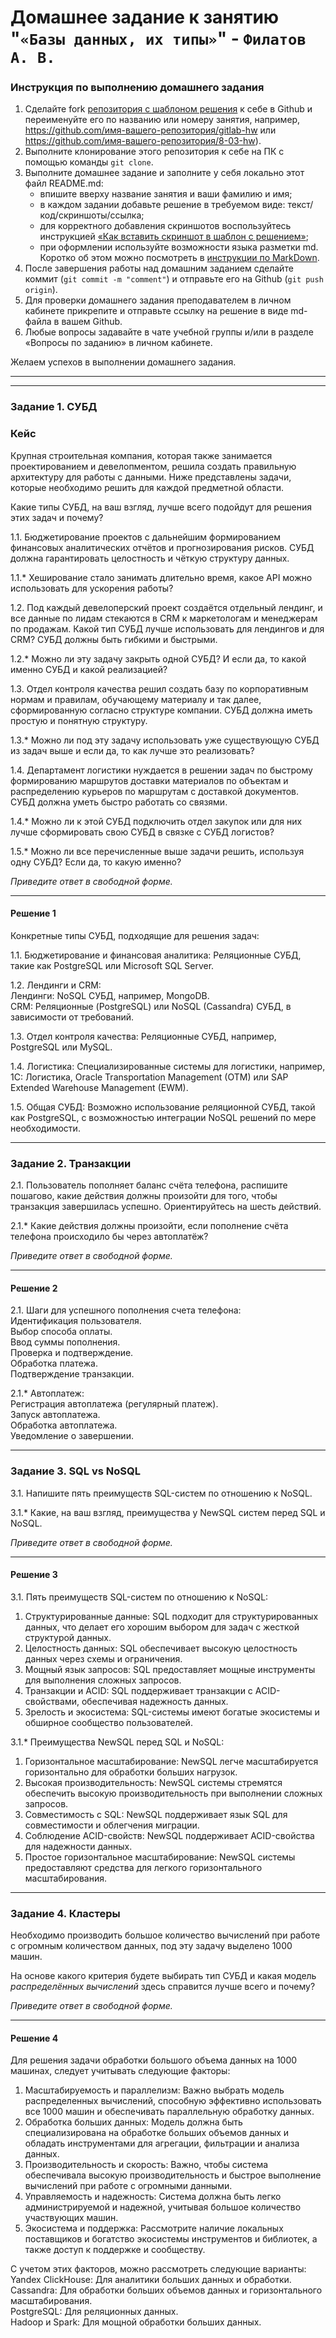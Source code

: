 # Домашнее задание к занятию "`«Базы данных, их типы»`" - `Филатов А. В.`


### Инструкция по выполнению домашнего задания

1. Сделайте fork [репозитория c шаблоном решения](https://github.com/netology-code/sys-pattern-homework) к себе в Github и переименуйте его по названию или номеру занятия, например, https://github.com/имя-вашего-репозитория/gitlab-hw или https://github.com/имя-вашего-репозитория/8-03-hw).
2. Выполните клонирование этого репозитория к себе на ПК с помощью команды `git clone`.
3. Выполните домашнее задание и заполните у себя локально этот файл README.md:
   - впишите вверху название занятия и ваши фамилию и имя;
   - в каждом задании добавьте решение в требуемом виде: текст/код/скриншоты/ссылка;
   - для корректного добавления скриншотов воспользуйтесь инструкцией [«Как вставить скриншот в шаблон с решением»](https://github.com/netology-code/sys-pattern-homework/blob/main/screen-instruction.md);
   - при оформлении используйте возможности языка разметки md. Коротко об этом можно посмотреть в [инструкции по MarkDown](https://github.com/netology-code/sys-pattern-homework/blob/main/md-instruction.md).
4. После завершения работы над домашним заданием сделайте коммит (`git commit -m "comment"`) и отправьте его на Github (`git push origin`).
5. Для проверки домашнего задания преподавателем в личном кабинете прикрепите и отправьте ссылку на решение в виде md-файла в вашем Github.
6. Любые вопросы задавайте в чате учебной группы и/или в разделе «Вопросы по заданию» в личном кабинете.

Желаем успехов в выполнении домашнего задания.

---

---


### Задание 1. СУБД

### Кейс
Крупная строительная компания, которая также занимается проектированием и девелопментом, решила создать 
правильную архитектуру для работы с данными. Ниже представлены задачи, которые необходимо решить для
каждой предметной области. 

Какие типы СУБД, на ваш взгляд, лучше всего подойдут для решения этих задач и почему? 
 
1.1. Бюджетирование проектов с дальнейшим формированием финансовых аналитических отчётов и прогнозирования рисков.
СУБД должна гарантировать целостность и чёткую структуру данных.

1.1.* Хеширование стало занимать длительно время, какое API можно использовать для ускорения работы? 

1.2. Под каждый девелоперский проект создаётся отдельный лендинг, и все данные по лидам стекаются в CRM к 
маркетологам и менеджерам по продажам. Какой тип СУБД лучше использовать для лендингов и для CRM? 
СУБД должны быть гибкими и быстрыми.

1.2.* Можно ли эту задачу закрыть одной СУБД? И если да, то какой именно СУБД и какой реализацией?

1.3. Отдел контроля качества решил создать базу по корпоративным нормам и правилам, обучающему материалу 
и так далее, сформированную согласно структуре компании. СУБД должна иметь простую и понятную структуру.

1.3.* Можно ли под эту задачу использовать уже существующую СУБД из задач выше и если да, то как лучше это 
реализовать?

1.4. Департамент логистики нуждается в решении задач по быстрому формированию маршрутов доставки материалов 
по объектам и распределению курьеров по маршрутам с доставкой документов. СУБД должна уметь быстро работать
со связями.

1.4.* Можно ли к этой СУБД подключить отдел закупок или для них лучше сформировать свою СУБД в связке с СУБД 
логистов?

1.5.* Можно ли все перечисленные выше задачи решить, используя одну СУБД? Если да, то какую именно?

*Приведите ответ в свободной форме.*

---
#### Решение 1

Конкретные типы СУБД, подходящие для решения задач:

1.1. Бюджетирование и финансовая аналитика:
Реляционные СУБД, такие как PostgreSQL или Microsoft SQL Server.

1.2. Лендинги и CRM:   
Лендинги: NoSQL СУБД, например, MongoDB.   
CRM: Реляционные (PostgreSQL) или NoSQL (Cassandra) СУБД, в зависимости от требований.

1.3. Отдел контроля качества:
Реляционные СУБД, например, PostgreSQL или MySQL.

1.4. Логистика:
Специализированные системы для логистики, например, 1С: Логистика, Oracle Transportation Management (OTM) или SAP Extended Warehouse Management (EWM).

1.5. Общая СУБД:
Возможно использование реляционной СУБД, такой как PostgreSQL, с возможностью интеграции NoSQL решений по мере необходимости.

---
### Задание 2. Транзакции

2.1. Пользователь пополняет баланс счёта телефона, распишите пошагово, какие действия должны произойти для того, чтобы 
транзакция завершилась успешно. Ориентируйтесь на шесть действий.

2.1.* Какие действия должны произойти, если пополнение счёта телефона происходило бы через автоплатёж?

*Приведите ответ в свободной форме.*

---
#### Решение 2

2.1. Шаги для успешного пополнения счета телефона:   
Идентификация пользователя.   
Выбор способа оплаты.   
Ввод суммы пополнения.   
Проверка и подтверждение.   
Обработка платежа.   
Подтверждение транзакции.   

2.1.* Автоплатеж:   
Регистрация автоплатежа (регулярный платеж).   
Запуск автоплатежа.   
Обработка автоплатежа.   
Уведомление о завершении.   

---
### Задание 3. SQL vs NoSQL

3.1. Напишите пять преимуществ SQL-систем по отношению к NoSQL. 

3.1.* Какие, на ваш взгляд, преимущества у NewSQL систем перед SQL и NoSQL.

*Приведите ответ в свободной форме.*

---
#### Решение 3

3.1. Пять преимуществ SQL-систем по отношению к NoSQL:   

1. Структурированные данные: SQL подходит для структурированных данных, что делает его хорошим выбором для задач с жесткой структурой данных.   
2. Целостность данных: SQL обеспечивает высокую целостность данных через схемы и ограничения.   
3. Мощный язык запросов: SQL предоставляет мощные инструменты для выполнения сложных запросов.   
4. Транзакции и ACID: SQL поддерживает транзакции с ACID-свойствами, обеспечивая надежность данных.   
5. Зрелость и экосистема: SQL-системы имеют богатые экосистемы и обширное сообщество пользователей.   

3.1.* Преимущества NewSQL перед SQL и NoSQL:   

1. Горизонтальное масштабирование: NewSQL легче масштабируется горизонтально для обработки больших нагрузок.   
2. Высокая производительность: NewSQL системы стремятся обеспечить высокую производительность при выполнении сложных запросов.   
3. Совместимость с SQL: NewSQL поддерживает язык SQL для совместимости и облегчения миграции.   
4. Соблюдение ACID-свойств: NewSQL поддерживает ACID-свойства для надежности данных.   
5. Простое горизонтальное масштабирование: NewSQL системы предоставляют средства для легкого горизонтального масштабирования.   

---
### Задание 4. Кластеры

Необходимо производить большое количество вычислений при работе с огромным количеством данных, под эту задачу 
выделено 1000 машин. 

На основе какого критерия будете выбирать тип СУБД и какая модель *распределённых вычислений* 
здесь справится лучше всего и почему?

*Приведите ответ в свободной форме.*

---
#### Решение 4

Для решения задачи обработки большого объема данных на 1000 машинах, следует учитывать следующие факторы:   
1. Масштабируемость и параллелизм: Важно выбрать модель распределенных вычислений, способную эффективно использовать все 1000 машин и обеспечивать параллельную обработку данных.   
2. Обработка больших данных: Модель должна быть специализирована на обработке больших объемов данных и обладать инструментами для агрегации, фильтрации и анализа данных.   
3. Производительность и скорость: Важно, чтобы система обеспечивала высокую производительность и быстрое выполнение вычислений при работе с огромными данными.   
4. Управляемость и надежность: Система должна быть легко администрируемой и надежной, учитывая большое количество участвующих машин.   
5. Экосистема и поддержка: Рассмотрите наличие локальных поставщиков и богатство экосистемы инструментов и библиотек, а также доступ к поддержке и сообществу.   

С учетом этих факторов, можно рассмотреть следующие варианты:   
Yandex ClickHouse: Для аналитики больших данных и обработки.   
Cassandra: Для обработки больших объемов данных и горизонтального масштабирования.   
PostgreSQL: Для реляционных данных.   
Hadoop и Spark: Для мощной обработки больших данных.   